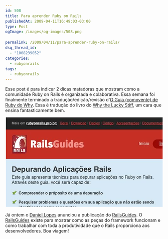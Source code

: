 ```yaml
---
id: 508
title: Para aprender Ruby on Rails
publishedAt: 2009-04-11T16:49:03-03:00
type: Post
ogImage: /images/og-images/508.png

permalink: /2009/04/11/para-aprender-ruby-on-rails/
dsq_thread_id:
  - "1008239052"
categories:
  - rubyonrails
tags:
  - rubyonrails
---
```

Esse post é para indicar 2 dicas matadoras que mostram como a comunidade Ruby on Rails é organizada e colaborativa. Essa semana foi finalmente terminado a tradução/edição/revisão d'[O Guia (comovente) de Ruby do Why](http://www.why.nomedojogo.com/). Essa é tradução do livro do [Why the Lucky Stiff](http://www.whytheluckystiff.net/), um cara que ensina fantasticamente bem. 

<center>
  <a href="http://guias.rubyonrails.pro.br/"><img src="/wp-content/uploads/2009/04/railsguides.jpg" alt="RailsGuides" title="RailsGuides" /></a>
</center>

Já ontem o [Daniel Lopes](http://blog.areacriacoes.com.br/) anunciou a publicação do [RailsGuides](http://guias.rubyonrails.pro.br/). O [RailsGuides](http://guias.rubyonrails.pro.br/) existe para mostrar como as peças do framework funcionam e como trabalhar com toda a produtividade que o Rails proporciona aos desenvolvedores. Boa viagem!
